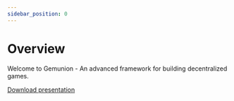 ```yaml
---
sidebar_position: 0
---
```


# Overview

Welcome to Gemunion - An advanced framework for building decentralized games.

[Download presentation](https://drive.google.com/file/d/1mNunV_wMOjOED50Sk26jtNS9IFreYRb0/view?usp=share_link)
